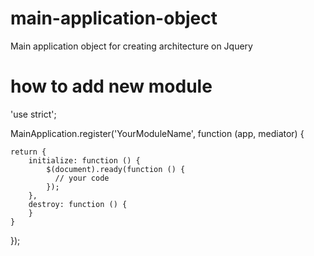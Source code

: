 # main-application-object
Main application object for creating architecture on Jquery

# how to add new module

'use strict';

MainApplication.register('YourModuleName', function (app, mediator) {

    return {
        initialize: function () {
            $(document).ready(function () {
              // your code
            });
        },
        destroy: function () {
        }
    }
});

